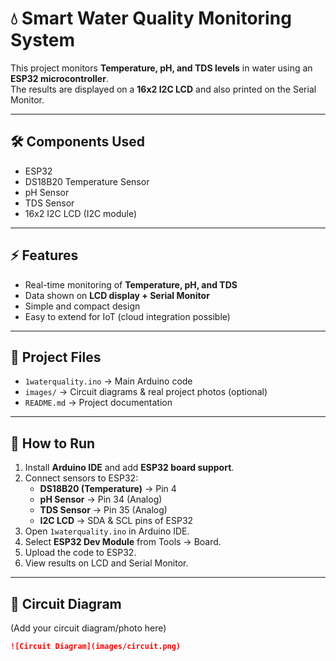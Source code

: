 # 💧 Smart Water Quality Monitoring System

This project monitors **Temperature, pH, and TDS levels** in water using an **ESP32 microcontroller**.  
The results are displayed on a **16x2 I2C LCD** and also printed on the Serial Monitor.  

---

## 🛠 Components Used
- ESP32
- DS18B20 Temperature Sensor
- pH Sensor
- TDS Sensor
- 16x2 I2C LCD (I2C module)

---

## ⚡ Features
- Real-time monitoring of **Temperature, pH, and TDS**  
- Data shown on **LCD display + Serial Monitor**  
- Simple and compact design  
- Easy to extend for IoT (cloud integration possible)  

---

## 📂 Project Files
- `1waterquality.ino` → Main Arduino code  
- `images/` → Circuit diagrams & real project photos (optional)  
- `README.md` → Project documentation  

---

## 🚀 How to Run
1. Install **Arduino IDE** and add **ESP32 board support**.  
2. Connect sensors to ESP32:  
   - **DS18B20 (Temperature)** → Pin 4  
   - **pH Sensor** → Pin 34 (Analog)  
   - **TDS Sensor** → Pin 35 (Analog)  
   - **I2C LCD** → SDA & SCL pins of ESP32  
3. Open `1waterquality.ino` in Arduino IDE.  
4. Select **ESP32 Dev Module** from Tools → Board.  
5. Upload the code to ESP32.  
6. View results on LCD and Serial Monitor.  

---

## 🔧 Circuit Diagram
(Add your circuit diagram/photo here)  
```markdown
![Circuit Diagram](images/circuit.png)


